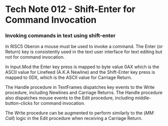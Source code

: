 # Tech Note 012 - Shift-Enter for Command Invocation
### Invoking commands in text using shift-enter

In RISC5 Oberon a mouse must be used to invoke a command. The Enter (or Return) key is consistently used in the text user interface for text editing but not for command invocation.

In Input.Mod the Enter key press is mapped to byte value 0AX which is the ASCII value for Linefeed (A.K.A Newline) and the Shift-Enter key press is mapped to 0DX, which is the ASCII value for Carriage Return.

The Handle procedure in TextFrames dispatches key events to the Write procedure, including Newlines and Carriage Returns. The Handle procedure also dispatches mouse events to the Edit procedure, including middle-button-clicks for command invocation.

The Write procedure can be augmented to perform similarly to the (*MM: Call*) logic in the Edit procedure when receiving a Carriage Return.


